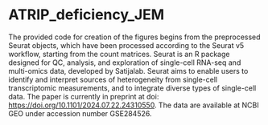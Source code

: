 # ATRIP_deficiency_JEM

The provided code for creation of the figures begins from the 
preprocessed Seurat objects, which have been processed according to the Seurat 
v5 workflow, starting from the count matrices. Seurat is an R package designed 
for QC, analysis, and exploration of single-cell RNA-seq and multi-omics data, 
developed by Satijalab. Seurat aims to enable users to identify and interpret 
sources of heterogeneity from single-cell transcriptomic measurements, and to 
integrate diverse types of single-cell data. The paper is currently in preprint at 
doi: https://doi.org/10.1101/2024.07.22.24310550. The data are available at NCBI
GEO under accession number GSE284526. 
